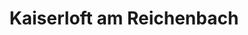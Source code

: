 ---
title: "Kaiserloft am Reichenbach"
url: /merzhausen/kaiserloft-am-reichenbach/
shop: Bäckerei
---